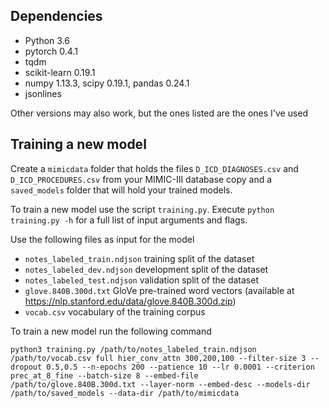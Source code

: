 ## Dependencies
* Python 3.6
* pytorch 0.4.1
* tqdm
* scikit-learn 0.19.1
* numpy 1.13.3, scipy 0.19.1, pandas 0.24.1
* jsonlines

Other versions may also work, but the ones listed are the ones I've used

## Training a new model
Create a `mimicdata` folder that holds the files `D_ICD_DIAGNOSES.csv` and `D_ICD_PROCEDURES.csv` from your MIMIC-III database copy and a ```saved_models``` folder that will hold your trained models.

To train a new model use the script `training.py`. Execute `python training.py -h` for a full list of input arguments and flags.

Use the following files as input for the model
* `notes_labeled_train.ndjson` training split of the dataset
* `notes_labeled_dev.ndjson` development split of the dataset
* `notes_labeled_test.ndjson` validation split of the dataset
* `glove.840B.300d.txt` GloVe pre-trained word vectors (available at https://nlp.stanford.edu/data/glove.840B.300d.zip)
* `vocab.csv` vocabulary of the training corpus

To train a new model run the following command

```python3 training.py /path/to/notes_labeled_train.ndjson /path/to/vocab.csv full hier_conv_attn 300,200,100 --filter-size 3 --dropout 0.5,0.5 --n-epochs 200 --patience 10 --lr 0.0001 --criterion prec_at_8_fine --batch-size 8 --embed-file /path/to/glove.840B.300d.txt --layer-norm --embed-desc --models-dir /path/to/saved_models --data-dir /path/to/mimicdata```
